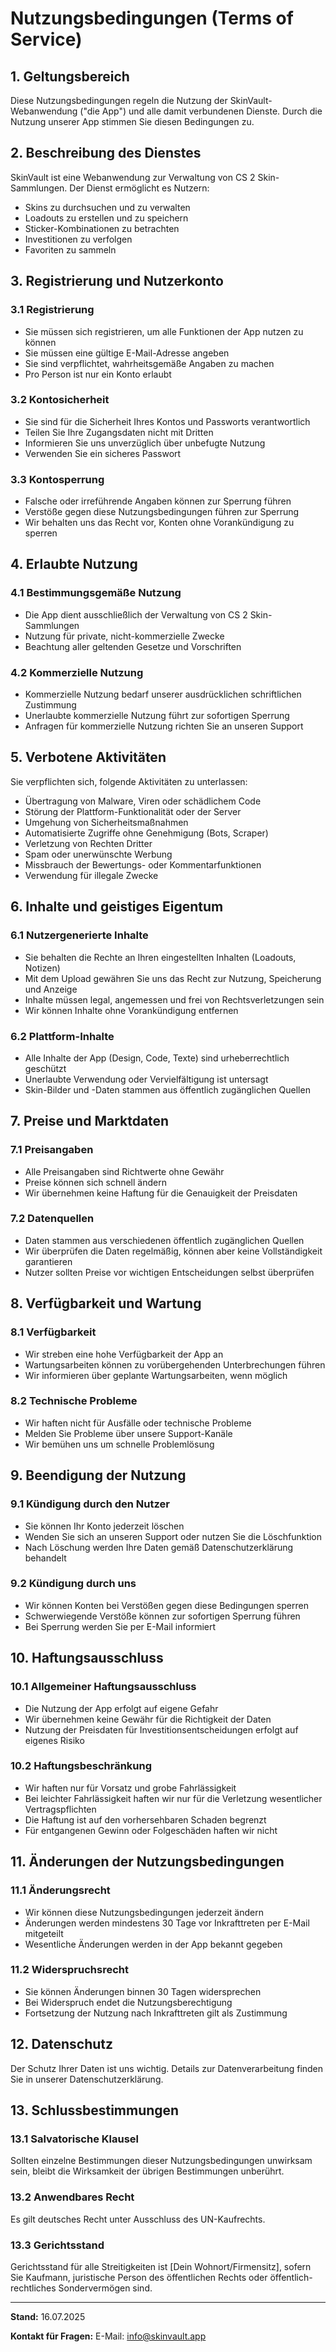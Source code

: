 # Nutzungsbedingungen (Terms of Service)

## 1. Geltungsbereich
Diese Nutzungsbedingungen regeln die Nutzung der SkinVault-Webanwendung ("die App") und alle damit verbundenen Dienste. Durch die Nutzung unserer App stimmen Sie diesen Bedingungen zu.

## 2. Beschreibung des Dienstes
SkinVault ist eine Webanwendung zur Verwaltung von CS 2 Skin-Sammlungen. Der Dienst ermöglicht es Nutzern:
- Skins zu durchsuchen und zu verwalten
- Loadouts zu erstellen und zu speichern
- Sticker-Kombinationen zu betrachten
- Investitionen zu verfolgen
- Favoriten zu sammeln

## 3. Registrierung und Nutzerkonto

### 3.1 Registrierung
- Sie müssen sich registrieren, um alle Funktionen der App nutzen zu können
- Sie müssen eine gültige E-Mail-Adresse angeben
- Sie sind verpflichtet, wahrheitsgemäße Angaben zu machen
- Pro Person ist nur ein Konto erlaubt

### 3.2 Kontosicherheit
- Sie sind für die Sicherheit Ihres Kontos und Passworts verantwortlich
- Teilen Sie Ihre Zugangsdaten nicht mit Dritten
- Informieren Sie uns unverzüglich über unbefugte Nutzung
- Verwenden Sie ein sicheres Passwort

### 3.3 Kontosperrung
- Falsche oder irreführende Angaben können zur Sperrung führen
- Verstöße gegen diese Nutzungsbedingungen führen zur Sperrung
- Wir behalten uns das Recht vor, Konten ohne Vorankündigung zu sperren

## 4. Erlaubte Nutzung

### 4.1 Bestimmungsgemäße Nutzung
- Die App dient ausschließlich der Verwaltung von CS 2 Skin-Sammlungen
- Nutzung für private, nicht-kommerzielle Zwecke
- Beachtung aller geltenden Gesetze und Vorschriften

### 4.2 Kommerzielle Nutzung
- Kommerzielle Nutzung bedarf unserer ausdrücklichen schriftlichen Zustimmung
- Unerlaubte kommerzielle Nutzung führt zur sofortigen Sperrung
- Anfragen für kommerzielle Nutzung richten Sie an unseren Support

## 5. Verbotene Aktivitäten

Sie verpflichten sich, folgende Aktivitäten zu unterlassen:
- Übertragung von Malware, Viren oder schädlichem Code
- Störung der Plattform-Funktionalität oder der Server
- Umgehung von Sicherheitsmaßnahmen
- Automatisierte Zugriffe ohne Genehmigung (Bots, Scraper)
- Verletzung von Rechten Dritter
- Spam oder unerwünschte Werbung
- Missbrauch der Bewertungs- oder Kommentarfunktionen
- Verwendung für illegale Zwecke

## 6. Inhalte und geistiges Eigentum

### 6.1 Nutzergenerierte Inhalte
- Sie behalten die Rechte an Ihren eingestellten Inhalten (Loadouts, Notizen)
- Mit dem Upload gewähren Sie uns das Recht zur Nutzung, Speicherung und Anzeige
- Inhalte müssen legal, angemessen und frei von Rechtsverletzungen sein
- Wir können Inhalte ohne Vorankündigung entfernen

### 6.2 Plattform-Inhalte
- Alle Inhalte der App (Design, Code, Texte) sind urheberrechtlich geschützt
- Unerlaubte Verwendung oder Vervielfältigung ist untersagt
- Skin-Bilder und -Daten stammen aus öffentlich zugänglichen Quellen

## 7. Preise und Marktdaten

### 7.1 Preisangaben
- Alle Preisangaben sind Richtwerte ohne Gewähr
- Preise können sich schnell ändern
- Wir übernehmen keine Haftung für die Genauigkeit der Preisdaten

### 7.2 Datenquellen
- Daten stammen aus verschiedenen öffentlich zugänglichen Quellen
- Wir überprüfen die Daten regelmäßig, können aber keine Vollständigkeit garantieren
- Nutzer sollten Preise vor wichtigen Entscheidungen selbst überprüfen

## 8. Verfügbarkeit und Wartung

### 8.1 Verfügbarkeit
- Wir streben eine hohe Verfügbarkeit der App an
- Wartungsarbeiten können zu vorübergehenden Unterbrechungen führen
- Wir informieren über geplante Wartungsarbeiten, wenn möglich

### 8.2 Technische Probleme
- Wir haften nicht für Ausfälle oder technische Probleme
- Melden Sie Probleme über unsere Support-Kanäle
- Wir bemühen uns um schnelle Problemlösung

## 9. Beendigung der Nutzung

### 9.1 Kündigung durch den Nutzer
- Sie können Ihr Konto jederzeit löschen
- Wenden Sie sich an unseren Support oder nutzen Sie die Löschfunktion
- Nach Löschung werden Ihre Daten gemäß Datenschutzerklärung behandelt

### 9.2 Kündigung durch uns
- Wir können Konten bei Verstößen gegen diese Bedingungen sperren
- Schwerwiegende Verstöße können zur sofortigen Sperrung führen
- Bei Sperrung werden Sie per E-Mail informiert

## 10. Haftungsausschluss

### 10.1 Allgemeiner Haftungsausschluss
- Die Nutzung der App erfolgt auf eigene Gefahr
- Wir übernehmen keine Gewähr für die Richtigkeit der Daten
- Nutzung der Preisdaten für Investitionsentscheidungen erfolgt auf eigenes Risiko

### 10.2 Haftungsbeschränkung
- Wir haften nur für Vorsatz und grobe Fahrlässigkeit
- Bei leichter Fahrlässigkeit haften wir nur für die Verletzung wesentlicher Vertragspflichten
- Die Haftung ist auf den vorhersehbaren Schaden begrenzt
- Für entgangenen Gewinn oder Folgeschäden haften wir nicht

## 11. Änderungen der Nutzungsbedingungen

### 11.1 Änderungsrecht
- Wir können diese Nutzungsbedingungen jederzeit ändern
- Änderungen werden mindestens 30 Tage vor Inkrafttreten per E-Mail mitgeteilt
- Wesentliche Änderungen werden in der App bekannt gegeben

### 11.2 Widerspruchsrecht
- Sie können Änderungen binnen 30 Tagen widersprechen
- Bei Widerspruch endet die Nutzungsberechtigung
- Fortsetzung der Nutzung nach Inkrafttreten gilt als Zustimmung

## 12. Datenschutz
Der Schutz Ihrer Daten ist uns wichtig. Details zur Datenverarbeitung finden Sie in unserer Datenschutzerklärung.

## 13. Schlussbestimmungen

### 13.1 Salvatorische Klausel
Sollten einzelne Bestimmungen dieser Nutzungsbedingungen unwirksam sein, bleibt die Wirksamkeit der übrigen Bestimmungen unberührt.

### 13.2 Anwendbares Recht
Es gilt deutsches Recht unter Ausschluss des UN-Kaufrechts.

### 13.3 Gerichtsstand
Gerichtsstand für alle Streitigkeiten ist [Dein Wohnort/Firmensitz], sofern Sie Kaufmann, juristische Person des öffentlichen Rechts oder öffentlich-rechtliches Sondervermögen sind.

---

**Stand:** 16.07.2025

**Kontakt für Fragen:**
E-Mail: info@skinvault.app